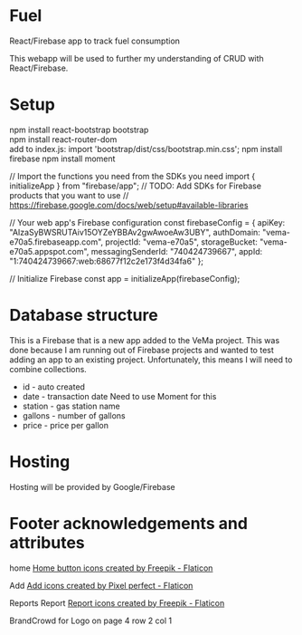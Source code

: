 # Fuel
React/Firebase app to track fuel consumption

This webapp will be used to further my understanding of CRUD with React/Firebase.

# Setup
npm install react-bootstrap bootstrap  
npm install react-router-dom  
add to index.js: import 'bootstrap/dist/css/bootstrap.min.css';
npm install firebase
npm install moment

// Import the functions you need from the SDKs you need
import { initializeApp } from "firebase/app";
// TODO: Add SDKs for Firebase products that you want to use
// https://firebase.google.com/docs/web/setup#available-libraries

// Your web app's Firebase configuration
const firebaseConfig = {
  apiKey: "AIzaSyBWSRUTAiv15OYZeYBBAv2gwAwoeAw3UBY",
  authDomain: "vema-e70a5.firebaseapp.com",
  projectId: "vema-e70a5",
  storageBucket: "vema-e70a5.appspot.com",
  messagingSenderId: "740424739667",
  appId: "1:740424739667:web:68677f12c2e173f4d34fa6"
};

// Initialize Firebase
const app = initializeApp(firebaseConfig);

# Database structure
This is a Firebase that is a new app added to the VeMa project. This was done because I am running out of Firebase projects and wanted to test adding an app to an existing project. Unfortunately, this means I will need to combine collections.

* id - auto created
* date - transaction date Need to use Moment for this
* station - gas station name
* gallons - number of gallons
* price - price per gallon

# Hosting
Hosting will be provided by Google/Firebase

# Footer acknowledgements and attributes
home
<a href="https://www.flaticon.com/free-icons/home-button" title="home button icons">Home button icons created by Freepik - Flaticon</a>

Add
<a href="https://www.flaticon.com/free-icons/add" title="add icons">Add icons created by Pixel perfect - Flaticon</a>

Reports
Report
<a href="https://www.flaticon.com/free-icons/report" title="report icons">Report icons created by Freepik - Flaticon</a>


BrandCrowd for Logo on page 4 row 2 col 1